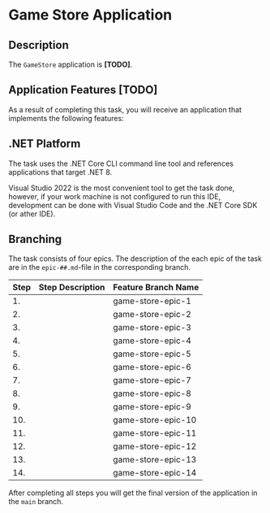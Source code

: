 # Game Store Application

## Description

The `GameStore` application is **[TODO]**.

## Application Features **[TODO]**

As a result of completing this task, you will receive an application that implements the following features:

## .NET Platform
The task uses the .NET Core CLI command line tool and references applications that target .NET 8.

Visual Studio 2022 is the most convenient tool to get the task done, however, if your work machine is not configured to run this IDE, development can be done with Visual Studio Code and the .NET Core SDK (or ather IDE).

## Branching

The task consists of four epics. The description of the each epic of the task are in the `epic-##.md`-file in the corresponding branch.

| Step | Step Description | Feature Branch Name |
| ------ | ------ | ------ |
| 1. |  | game-store-epic-1 |
| 2. |  | game-store-epic-2 |
| 3. |  | game-store-epic-3 |
| 4. |  | game-store-epic-4 |
| 5. |  | game-store-epic-5 |
| 6. |  | game-store-epic-6 |
| 7. |  | game-store-epic-7 |
| 8. |  | game-store-epic-8 |
| 9. |  | game-store-epic-9 |
| 10. |  | game-store-epic-10 |
| 11. |  | game-store-epic-11 |
| 12. |  | game-store-epic-12 |
| 13. |  | game-store-epic-13 |
| 14. |  | game-store-epic-14 |

After completing all steps you will get the final version of the application in the `main` branch.